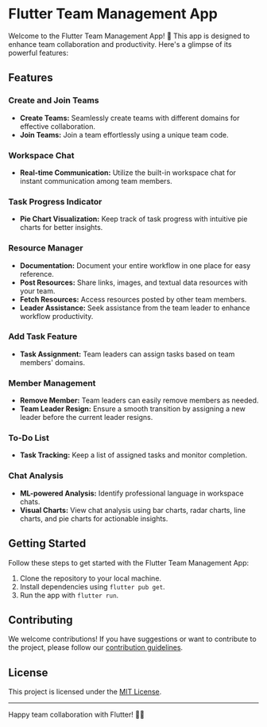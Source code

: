 # Flutter Team Management App

Welcome to the Flutter Team Management App! 🚀 This app is designed to enhance team collaboration and productivity. Here's a glimpse of its powerful features:

## Features

### Create and Join Teams

- **Create Teams:** Seamlessly create teams with different domains for effective collaboration.
- **Join Teams:** Join a team effortlessly using a unique team code.

### Workspace Chat

- **Real-time Communication:** Utilize the built-in workspace chat for instant communication among team members.

### Task Progress Indicator

- **Pie Chart Visualization:** Keep track of task progress with intuitive pie charts for better insights.

### Resource Manager

- **Documentation:** Document your entire workflow in one place for easy reference.
- **Post Resources:** Share links, images, and textual data resources with your team.
- **Fetch Resources:** Access resources posted by other team members.
- **Leader Assistance:** Seek assistance from the team leader to enhance workflow productivity.

### Add Task Feature

- **Task Assignment:** Team leaders can assign tasks based on team members' domains.

### Member Management

- **Remove Member:** Team leaders can easily remove members as needed.
- **Team Leader Resign:** Ensure a smooth transition by assigning a new leader before the current leader resigns.

### To-Do List

- **Task Tracking:** Keep a list of assigned tasks and monitor completion.

### Chat Analysis

- **ML-powered Analysis:** Identify professional language in workspace chats.
- **Visual Charts:** View chat analysis using bar charts, radar charts, line charts, and pie charts for actionable insights.

## Getting Started

Follow these steps to get started with the Flutter Team Management App:

1. Clone the repository to your local machine.
2. Install dependencies using `flutter pub get`.
3. Run the app with `flutter run`.



## Contributing

We welcome contributions! If you have suggestions or want to contribute to the project, please follow our [contribution guidelines](CONTRIBUTING.md).

## License

This project is licensed under the [MIT License](LICENSE).

---

Happy team collaboration with Flutter! 🚀✨
